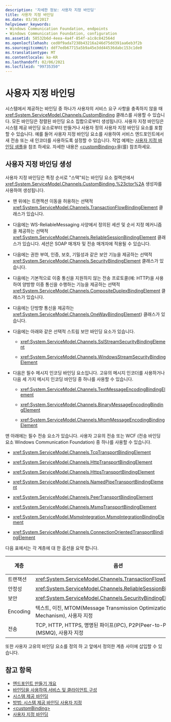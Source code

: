 ```yaml
---
description: '자세한 정보: 사용자 지정 바인딩'
title: 사용자 지정 바인딩
ms.date: 03/30/2017
helpviewer_keywords:
- Windows Communication Foundation, endpoints
- Windows Communication Foundation, configuration
ms.assetid: 58532b6d-4eea-4a4f-854f-a1c8c842564d
ms.openlocfilehash: ced0f9ada7238b43216a246d75dd391aa6eb3f2b
ms.sourcegitcommit: ddf7edb67715a5b9a45e3dd44536dabc153c1de0
ms.translationtype: MT
ms.contentlocale: ko-KR
ms.lasthandoff: 02/06/2021
ms.locfileid: "99735350"
---
```

# <a name="custom-bindings"></a>사용자 지정 바인딩

시스템에서 제공하는 바인딩 중 하나가 사용자의 서비스 요구 사항을 충족하지 않을 때 <xref:System.ServiceModel.Channels.CustomBinding> 클래스를 사용할 수 있습니다. 모든 바인딩은 정렬된 바인딩 요소 집합으로부터 생성됩니다. 사용자 지정 바인딩은 시스템 제공 바인딩 요소로부터 만들거나 사용자 정의 사용자 지정 바인딩 요소를 포함할 수 있습니다. 예를 들어 사용자 지정 바인딩 요소를 사용하여 서비스 엔드포인트에서 새 전송 또는 새 인코더를 사용하도록 설정할 수 있습니다. 작업 예제는 [사용자 지정 바인딩 샘플](/previous-versions/dotnet/netframework-3.5/ms751479(v=vs.90))을 참조 하세요. 자세한 내용은 [\<customBinding>](../../configure-apps/file-schema/wcf/custombinding.md)을(를) 참조하세요.

## <a name="construction-of-a-custom-binding"></a>사용자 지정 바인딩 생성

사용자 지정 바인딩은 특정 순서로 "스택"되는 바인딩 요소 컬렉션에서 <xref:System.ServiceModel.Channels.CustomBinding.%23ctor%2A> 생성자를 사용하여 생성됩니다.

- 맨 위에는 트랜잭션 이동을 허용하는 선택적 <xref:System.ServiceModel.Channels.TransactionFlowBindingElement> 클래스가 있습니다.

- 다음에는 WS-ReliableMessaging 사양에서 정의된 세션 및 순서 지정 메커니즘을 제공하는 선택적 <xref:System.ServiceModel.Channels.ReliableSessionBindingElement> 클래스가 있습니다. 세션은 SOAP 매개자 및 전송 매개자에 적용될 수 있습니다.

- 다음에는 권한 부여, 인증, 보호, 기밀성과 같은 보안 기능을 제공하는 선택적 <xref:System.ServiceModel.Channels.SecurityBindingElement> 클래스가 있습니다.

- 다음에는 기본적으로 이중 통신을 지원하지 않는 전송 프로토콜(예: HTTP)을 사용하여 양방향 이중 통신을 수행하는 기능을 제공하는 선택적 <xref:System.ServiceModel.Channels.CompositeDuplexBindingElement> 클래스가 있습니다.

- 다음에는 단방향 통신을 제공하는 <xref:System.ServiceModel.Channels.OneWayBindingElement>) 클래스가 있습니다.

- 다음에는 아래와 같은 선택적 스트림 보안 바인딩 요소가 있습니다.

  - <xref:System.ServiceModel.Channels.SslStreamSecurityBindingElement>

  - <xref:System.ServiceModel.Channels.WindowsStreamSecurityBindingElement>

- 다음은 필수 메시지 인코딩 바인딩 요소입니다. 고유의 메시지 인코더를 사용하거나 다음 세 가지 메시지 인코딩 바인딩 중 하나를 사용할 수 있습니다.

  - <xref:System.ServiceModel.Channels.TextMessageEncodingBindingElement>

  - <xref:System.ServiceModel.Channels.BinaryMessageEncodingBindingElement>

  - <xref:System.ServiceModel.Channels.MtomMessageEncodingBindingElement>

맨 아래에는 필수 전송 요소가 있습니다. 사용자 고유의 전송 또는 WCF (전송 바인딩 요소 Windows Communication Foundation) 중 하나를 사용할 수 있습니다.

- <xref:System.ServiceModel.Channels.TcpTransportBindingElement>

- <xref:System.ServiceModel.Channels.HttpTransportBindingElement>

- <xref:System.ServiceModel.Channels.HttpsTransportBindingElement>

- <xref:System.ServiceModel.Channels.NamedPipeTransportBindingElement>

- <xref:System.ServiceModel.Channels.PeerTransportBindingElement>

- <xref:System.ServiceModel.Channels.MsmqTransportBindingElement>

- <xref:System.ServiceModel.MsmqIntegration.MsmqIntegrationBindingElement>

- <xref:System.ServiceModel.Channels.ConnectionOrientedTransportBindingElement>

다음 표에서는 각 계층에 대 한 옵션을 요약 합니다.

|계층|옵션|필수|
|-----------|-------------|--------------|
|트랜잭션|<xref:System.ServiceModel.Channels.TransactionFlowBindingElement>|No|
|안정성|<xref:System.ServiceModel.Channels.ReliableSessionBindingElement>|No|
|보안|<xref:System.ServiceModel.Channels.SecurityBindingElement>|No|
|Encoding|텍스트, 이진, MTOM(Message Transmission Optimization Mechanism), 사용자 지정|Yes|
|전송|TCP, HTTP, HTTPS, 명명된 파이프(IPC), P2P(Peer-to-Peer), 메시지 큐(MSMQ), 사용자 지정|Yes|

또한 사용자 고유의 바인딩 요소를 정의 하 고 앞에서 정의한 계층 사이에 삽입할 수 있습니다.

## <a name="see-also"></a>참고 항목

- [엔드포인트 만들기 개요](../endpoint-creation-overview.md)
- [바인딩을 사용하여 서비스 및 클라이언트 구성](../using-bindings-to-configure-services-and-clients.md)
- [시스템 제공 바인딩](../system-provided-bindings.md)
- [방법: 시스템 제공 바인딩 사용자 지정](how-to-customize-a-system-provided-binding.md)
- [\<customBinding>](../../configure-apps/file-schema/wcf/custombinding.md)
- [사용자 지정 바인딩](../samples/custom-binding.md)
